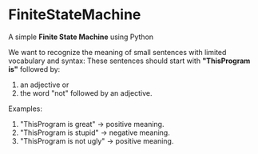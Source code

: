 FiniteStateMachine
==================

A simple <b>Finite State Machine</b> using Python

We want to recognize the meaning of small sentences with limited vocabulary and syntax:
These sentences should start with <b>"ThisProgram is"</b> followed by:

1. an adjective or
2. the word "not" followed by an adjective.


Examples:
  1. "ThisProgram is great" → positive meaning. <br>
  2. "ThisProgram is stupid" → negative meaning. <br>
  3. "ThisProgram is not ugly" → positive meaning. <br>


